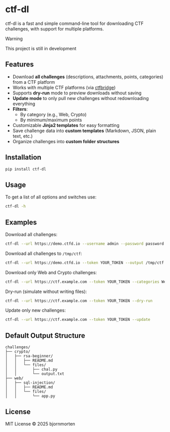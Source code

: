 # ctf-dl

ctf-dl is a fast and simple command-line tool for downloading CTF challenges, with support for multiple platforms.

> [!WARNING]
> This project is still in development

## Features

- Download **all challenges** (descriptions, attachments, points, categories) from a CTF platform
- Works with multiple CTF platforms (via [ctfbridge](https://github.com/bjornmorten/ctfbridge/))
- Supports **dry-run** mode to preview downloads without saving
- **Update mode** to only pull new challenges without redownloading everything
- **Filters**:
  - By category (e.g., Web, Crypto)
  - By minimum/maximum points
- Customizable **Jinja2 templates** for easy formatting
- Save challenge data into **custom templates** (Markdown, JSON, plain text, etc.)
- Organize challenges into **custom folder structures**

## Installation

```bash
pip install ctf-dl
```

## Usage

To get a list of all options and switches use:

```bash
ctf-dl -h
```

## Examples

Download all challenges:

```bash
ctf-dl --url https://demo.ctfd.io --username admin --password password
```

Download all challenges to `/tmp/ctf`:

```bash
ctf-dl --url https://demo.ctfd.io --token YOUR_TOKEN --output /tmp/ctf
```

Download only Web and Crypto challenges:

```bash
ctf-dl --url https://ctf.example.com --token YOUR_TOKEN --categories Web Crypto
```

Dry-run (simulate without writing files):

```bash
ctf-dl --url https://ctf.example.com --token YOUR_TOKEN --dry-run
```

Update only new challenges:

```bash
ctf-dl --url https://ctf.example.com --token YOUR_TOKEN --update
```

## Default Output Structure

```
challenges/
├── crypto/
│   ├── rsa-beginner/
│   │   ├── README.md
│   │   └── files/
│   │       ├── chal.py
│   │       └── output.txt
├── web/
│   ├── sql-injection/
│   │   ├── README.md
│   │   └── files/
│   │       └── app.py
```

## License

MIT License © 2025 bjornmorten
